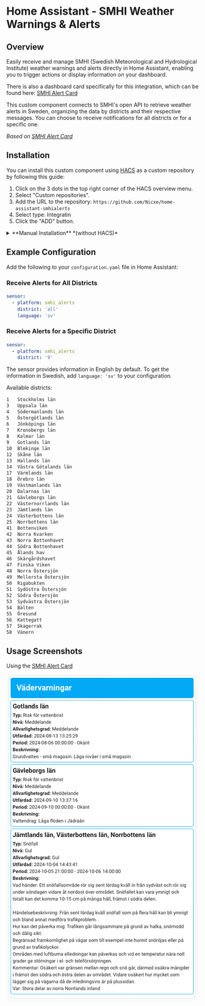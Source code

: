 # Home Assistant - SMHI Weather Warnings & Alerts

## Overview

Easily receive and manage SMHI (Swedish Meteorological and Hydrological Institute) weather warnings and alerts directly in Home Assistant, enabling you to trigger actions or display information on your dashboard.

There is also a dashboard card specifically for this integration, which can be found here: [SMHI Alert Card](https://github.com/Nicxe/home-assistant-smhialert-card)

This custom component connects to SMHI's open API to retrieve weather alerts in Sweden, organizing the data by districts and their respective messages. You can choose to receive notifications for all districts or for a specific one.


*Based on [SMHI Alert Card](https://github.com/Lallassu/smhialert)*

## Installation

You can install this custom component using [HACS](https://www.hacs.xyz/) as a custom repository by following this guide:

1. Click on the 3 dots in the top right corner of the HACS overview menu.
2. Select "Custom repositories".
3. Add the URL to the repository: ```https://github.com/Nicxe/home-assistant-smhialerts```
4. Select type: Integratin
5. Click the "ADD" button.


<details>

<summary>**Manual Installation** *(without HACS)*</summary>
1. Download the latest release of the SMHI Alert integration from [GitHub Releases](https://github.com/Nicxe/home-assistant-smhialerts/releases).
2. Extract the downloaded files and place the smhialert folder in your Home Assistant custom_components directory (usually located in the config/custom_components directory).
3. Restart your Home Assistant instance to load the new integration.

</details>


## Example Configuration

Add the following to your `configuration.yaml` file in Home Assistant:

### Receive Alerts for All Districts

```yaml
sensor:
  - platform: smhi_alerts
    district: 'all'
    language: 'sv'
```

### Receive Alerts for a Specific District

```yaml
sensor:
  - platform: smhi_alerts
    district: '9'
```

The sensor provides information in English by default. To get the information in Swedish, add `language: 'sv'` to your configuration.

Available districts:
```
1   Stockholms län  
3   Uppsala län  
4   Södermanlands län  
5   Östergötlands län  
6   Jönköpings län  
7   Kronobergs län  
8   Kalmar län  
9   Gotlands län  
10  Blekinge län  
12  Skåne län  
13  Hallands län  
14  Västra Götalands län  
17  Värmlands län  
18  Örebro län  
19  Västmanlands län  
20  Dalarnas län  
21  Gävleborgs län  
22  Västernorrlands län  
23  Jämtlands län  
24  Västerbottens län  
25  Norrbottens län  
41  Bottenviken  
42  Norra Kvarken  
43  Norra Bottenhavet  
44  Södra Bottenhavet  
45  Ålands hav  
46  Skärgårdshavet  
47  Finska Viken  
48  Norra Östersjön  
49  Mellersta Östersjön  
50  Rigabukten  
51  Sydöstra Östersjön  
52  Södra Östersjön  
53  Sydvästra Östersjön  
54  Bälten  
55  Öresund  
56  Kattegatt  
57  Skagerrak  
58  Vänern  
```

## Usage Screenshots
Using the [SMHI Alert Card](https://github.com/Nicxe/home-assistant-smhialert-card)

<img src="https://github.com/Nicxe/home-assistant-smhialert-card/blob/main/Screenshot.png">
